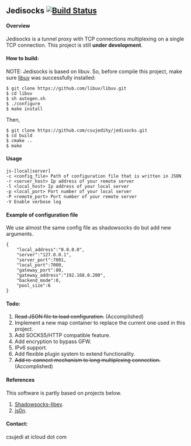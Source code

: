 ## Jedisocks [![Build Status](https://travis-ci.org/csujedihy/jedisocks.svg?branch=master)](https://travis-ci.org/csujedihy/jedisocks) 


#### Overview

Jedisocks is a tunnel proxy with TCP connections multiplexing on a single TCP connection. This project is still **under development**.



#### How to build:
NOTE: Jedisocks is based on libuv. So, before compile this project, make sure [libuv](https://github.com/libuv/libuv) was successfully installed:

	$ git clone https://github.com/libuv/libuv.git
	$ cd libuv
	$ sh autogen.sh
	$ ./configure
	$ make install

Then,
 
	$ git clone https://github.com/csujedihy/jedisocks.git
	$ cd build
	$ cmake ..
	$ make

#### Usage
```
js-[local|server]
-c <config_file> Path of configuration file that is written in JSON
-r <server_host> Ip address of your remote server
-l <local_host> Ip address of your local server
-p <local_port> Port number of your local server
-P <remote_port> Port number of your remote server
-V Enable verbose log
```
#### Example of configuration file
We use almost the same config file as shadowsocks do but add new arguments.

```
{
    "local_address":"0.0.0.0",
    "server":"127.0.0.1",
    "server_port":7001,
    "local_port":7000,
    "gateway_port":80,
    "gateway_address":"192.168.0.200",
    "backend_mode":0,
    "pool_size":6
}

```
#### Todo:
1. ~~Read JSON file to load configuration.~~ (Accomplished)
2. Implement a new map container to replace the current one used in this project.
3. Add SOCKS5/HTTP compatible feature.
2. Add encryption to bypass GFW.
3. IPv6 support.
4. Add flexible plugin system to extend functionality.
5. ~~Add re-connect mechanism to long multiplexing connection.~~ (Accomplished)

#### References
This software is partly based on projects below.

1. [Shadowsocks-libev](https://github.com/shadowsocks/shadowsocks-libev).
2. [js0n](https://github.com/quartzjer/js0n).

#### Contact:
csujedi at icloud dot com